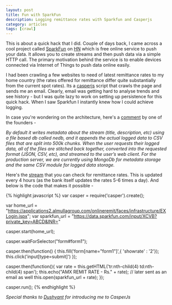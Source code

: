 ```yaml
---
layout: post
title: Fun with SparkFun
description: Logging remittance rates with Sparkfun and Casperjs
category: articles
tags: [crawl]
---
```


This is about a quick hack that I did. Couple of days back, I came across a cool project called [SparkFun](https://data.sparkfun.com/) on [HN](https://news.ycombinator.com/item?id=8015354) which is free online service to push your data. It allows you to create streams and then push data via a simple HTTP call. The primary motivation behind the service is to enable devices connected via Internet of Things to push data online easily.

I had been crawling a few websites to need of latest remittance rates to my home country (the rates offered for remittance differ quite substantially from the current spot rates). Its a [casperjs](http://casperjs.org/) script that crawls the page and sends me an email. Clearly, email was getting hard to analyse trends and see history - but I was quite lazy to work on setting up persistence for this quick hack. When I saw Sparkfun I instantly knew how I could achieve logging. 

In case you're wondering on the architecture, here's a [comment](https://news.ycombinator.com/item?id=8016011) by one of the founders - 

_By default it writes metadata about the stream (title, description, etc) using a file based db called nedb, and it appends the actual logged data to CSV files that are split into 500k chunks. When the user requests their logged data, all of the files are stitched back together, converted into the requested format (JSON, CSV, etc), and streamed to the user’s web client.
For the production server, we are currently using MongoDb for metadata storage and the same CSV module for logged data storage._

Here's the [stream](https://data.sparkfun.com/streams/0llnrLvRyOFYXyv3yDD6) that you can check for remittance rates. This is updated every 4 hours (as the bank itself updates the rates 5-6 times a day).  And below is the code that makes it possible - 

{% highlight javascript %}
var casper = require('casper').create();
 
var home_url = "https://applications2.almullagroup.com/onlineremit/faces/infrastructure/EXLogin.jspx";
var sparkfun_url = "https://data.sparkfun.com/input/XCVB?private_key=ABCD&INR="
 
casper.start(home_url);

casper.waitForSelector("form#form1");
 
casper.then(function() {
  this.fill('form[name="form1"]',{ 'showrate' : '2'});
  this.click('input[type=submit]')
});
 
casper.then(function(){
  var rate = this.getHTML('tr:nth-child(4) td:nth-child(4) span');
  this.echo("AMX REMIT RATE - Rs." +  rate); // later sent as an email as well
  this.open(sparkfun_url + rate);
});
 
casper.run();
{% endhighlight %}

_Special thanks to [Dushyant](http://dushyantrao.github.io/) for introducing me to CasperJs_
